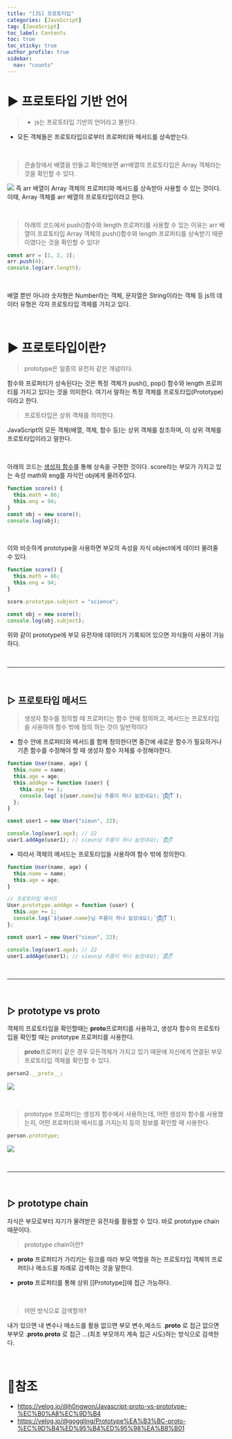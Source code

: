 ```yaml
---
title: "[JS] 프로토타입"
categories: [JavaScript]
tag: [JavaScript]
toc_label: Contents
toc: true
toc_sticky: true
author_profile: true
sidebar:
  nav: "counts"
---
```


# ▶ 프로토타입 기반 언어

> - js는 프로토타입 기반의 언어라고 불린다.

- 모든 객체들은 프로토타입으로부터 프로퍼티와 메서드를 상속받는다.

<br>

> 콘솔창에서 배열을 만들고 확인해보면 arr배열의 프로토타입은 Array 객체라는 것을 확인할 수 있다.

![](https://velog.velcdn.com/images/sieunpark/post/f5dcc540-3e28-4c2a-b567-0eaa000cdc85/image.png)
즉 arr 배열이 Array 객체의 프로퍼티와 메서드를 상속받아 사용할 수 있는 것이다.
이때, Array 객체를 arr 배열의 프로토타입이라고 한다.

<br>

> 아래의 코드에서 push()함수와 length 프로퍼티를 사용할 수 있는 이유는 arr 배열이 프로토타입 Array 객체의 push()함수와 length 프로퍼티를 상속받기 때문이였다는 것을 확인할 수 있다!

```jsx
const arr = [1, 2, 3];
arr.push(4);
console.log(arr.length);
```

<br>

배열 뿐만 아니라 숫자형은 Number라는 객체, 문자열은 String이라는 객체 등 js의 데이터 유형은 각자 프로토타입 객체를 가지고 있다.

<br>

# ▶ 프로토타입이란?

> prototype은 일종의 유전자 같은 개념이다.

함수와 프로퍼티가 상속된다는 것은 특정 객체가 push(), pop() 함수와 length 프로퍼티를 가지고 있다는 것을 의미한다. 여기서 말하는 특정 객체를 프로토타입(Prototype)이라고 한다.

> 프로토타입은 상위 객체를 의미한다.

JavaScript의 모든 객체(배열, 객체, 함수 등)는 상위 객체를 참조하며, 이 상위 객체를 프로토타입이라고 말한다.

<br>

아래의 코드는 [생성자 함수](https://velog.io/@sieunpark/JS-%ED%95%A8%EC%88%98)를 통해 상속을 구현한 것이다.
score라는 부모가 가지고 있는 속성 math와 eng를 자식인 obj에게 물려주었다.

```jsx
function score() {
  this.math = 86;
  this.eng = 94;
}
const obj = new score();
console.log(obj);
```

<br>

이와 비슷하게 prototype을 사용하면 부모의 속성을 자식 object에게 데이터 물려줄 수 있다.

```jsx
function score() {
  this.math = 86;
  this.eng = 94;
}

score.prototype.subject = "science";

const obj = new score();
console.log(obj.subject);
```

위와 같이 prototype에 부모 유전자에 데이터가 기록되어 있으면 자식들이 사용이 가능하다.

<br>

---

<br>

## ▷ 프로토타입 메서드

> 생성자 함수를 정의할 때 프로퍼티는 함수 안에 정의하고, 메서드는 프로토타입을 사용하여 함수 밖에 정의 하는 것이 일반적이다

- 함수 안에 프로퍼티와 메서드를 함께 정의한다면 중간에 새로운 함수가 필요하거나 기존 함수를 수정해야 할 때 생성자 함수 자체를 수정해야한다.

```jsx
function User(name, age) {
  this.name = name;
  this.age = age;
  this.addAge = function (user) {
    this.age += 1;
    console.log(`${user.name}님 주름이 하나 늘었네요(;´༎ຶД༎ຶ)`);
  };
}

const user1 = new User("sieun", 22);

console.log(user1.age); // 22
user1.addAge(user1); // sieun님 주름이 하나 늘었네요(;´༎ຶД༎ຶ)
```

- 따라서 객체의 메서드는 프로토타입을 사용하여 함수 밖에 정의한다.

```jsx
function User(name, age) {
  this.name = name;
  this.age = age;
}

// 프로토타입 메서드
User.prototype.addAge = function (user) {
  this.age += 1;
  console.log(`${user.name}님 주름이 하나 늘었네요(;´༎ຶД༎ຶ)`);
};

const user1 = new User("sieun", 22);

console.log(user1.age); // 22
user1.addAge(user1); // sieun님 주름이 하나 늘었네요(;´༎ຶД༎ຶ)
```

<br>

---

<br>

## ▷ prototype vs **proto**

객체의 프로토타입을 확인할때는 **proto**프로퍼티를 사용하고, 생성자 함수의 프로토타입을 확인할 때는 prototype 프로퍼티를 사용한다.

> **proto**프로퍼티 같은 경우 모든객체가 가지고 있기 때문에 자신에게 연결된 부모 프로토타입 객체를 확인할 수 있다.

```jsx
person2.__proto__;
```

![](https://velog.velcdn.com/images/sieunpark/post/7e5742d8-6fce-43e9-ac95-e3aa9e812c9e/image.png)

<br>

> prototype 프로퍼티는 생성자 함수에서 사용하는데, 어떤 생성자 함수를 사용했는지, 어떤 프로퍼티와 메서드를 가지는지 등의 정보를 확인할 때 사용한다.

```jsx
person.prototype;
```

![](https://velog.velcdn.com/images/sieunpark/post/fd372b35-89c7-4a01-a04e-daca9760b8d0/image.png)

<br>

---

<br>

## ▷ prototype chain

자식은 부모로부터 자기가 물려받은 유전자를 활용할 수 있다. 바로 prototype chain 때문이다.

> prototype chain이란?

- **proto** 프로퍼티가 가리키는 링크를 따라 부모 역할을 하는 프로토타입 객체의 프로퍼티나 메소드를 차례로 검색하는 것을 말한다.

- **proto** 프로퍼티를 통해 상위 [[Prototype]]에 접근 가능하다.

<br>

> 어떤 방식으로 검색할까?

내가 있으면 내 변수나 메소드를 활용
없으면 부모 변수,메소드 .**proto** 로 접근
없으면 부부모 .**proto**.**proto** 로 접근
...(최초 부모까지 계속 접근 시도)하는 방식으로 검색한다.

<br>

# 📎참조

- https://velog.io/@h0ngwon/Javascript-proto-vs-prototype-%EC%B0%A8%EC%9D%B4
- https://velog.io/@goggling/Prototype%EA%B3%BC-proto-%EC%9D%B4%ED%95%B4%ED%95%98%EA%B8%B01

